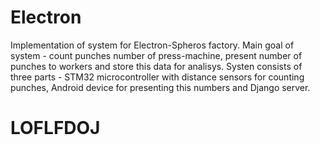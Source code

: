 # Electron

Implementation of system for Electron-Spheros factory. Main goal of system - count punches number of press-machine, present number of punches to workers and store this data for analisys. Systen consists of three parts - STM32 microcontroller with distance sensors for counting punches, Android device for presenting this numbers and Django server. 

# LOFLFDOJ
